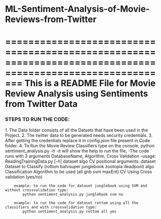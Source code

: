 # ML-Sentiment-Analysis-of-Movie-Reviews-from-Twitter

===========================================================================================================
This is a README File for Movie Review Analysis using Sentiments from Twitter Data
===========================================================================================================

<h3>STEPS TO RUN THE CODE:</h3>
	1. The Data folder consists of all the Datsets that have been used in the Project.
	2. The twitter data to be generated needs security credentials.
	3. After getting the credentials replace it in config.json file present in Code folder.
	4. To Run the Movie Review Classifiers type on the console,
		python sentiment_analysis.py -h
			-it will show the help to run the file,
			-The code runs with 3 arguments DatabaseName, Algorithm, Cross Validation
			-usage: ReadingTrainingData.py [-h] dataset algo CV
				positional arguments:
				  dataset     Dataset to Classify (rottom batvsuper junglebook zootopia
							  deadpool)
				  algo        Classification Algorithm to be used (all gnb svm maxEnt)
				  CV          Using Cross validation (yes/no)

		example: to run the code for dataset junglebook using SVM and without crossvalidation type:
			python sentiment_analysis.py junglebook svm no
			
		example: to run the code for dataset rottom using all the classifiers and with crossvalidation type:
			python sentiment_analysis.py rottom all yes
